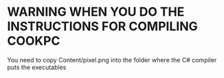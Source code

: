 # WARNING WHEN YOU DO THE INSTRUCTIONS FOR COMPILING COOKPC
You need to copy Content/pixel.png into the folder where the C# compiler puts the executables